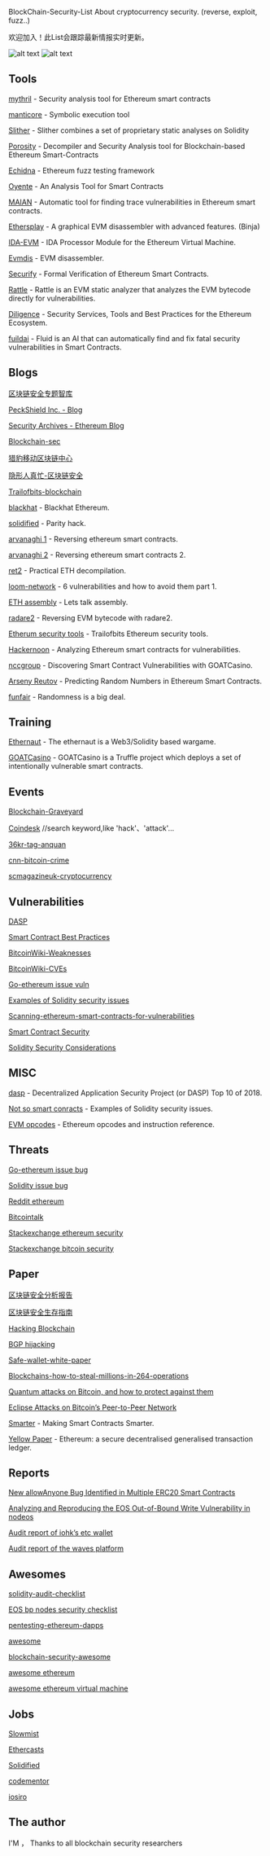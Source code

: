 BlockChain-Security-List
About cryptocurrency security. (reverse, exploit, fuzz..)

欢迎加入！此List会跟踪最新情报实时更新。

![alt text](https://www.slowmist.com/eth214_res/img/logo.png) ![alt text](https://avatars3.githubusercontent.com/u/25600994?s=400&u=5e75ba9b340d3148fd9b75ac6da7df7f1b47c4d7&v=4)

## Tools

[mythril](https://github.com/ConsenSys/mythril) - Security analysis tool for Ethereum smart contracts 

[manticore](https://github.com/trailofbits/manticore) - Symbolic execution tool

[Slither](https://trailofbits.wufoo.com/forms/m1qfujq31qyj9ee/) - Slither combines a set of proprietary static analyses on Solidity

[Porosity](https://github.com/comaeio/porosity) - Decompiler and Security Analysis tool for Blockchain-based Ethereum Smart-Contracts

[Echidna](https://github.com/trailofbits/echidna) - Ethereum fuzz testing framework 

[Oyente](https://github.com/melonproject/oyente) - An Analysis Tool for Smart Contracts

[MAIAN](https://github.com/MAIAN-tool/MAIAN) - Automatic tool for finding trace vulnerabilities in Ethereum smart contracts.

[Ethersplay](https://github.com/trailofbits/ethersplay) - A graphical EVM disassembler with advanced features. (Binja)

[IDA-EVM](https://github.com/trailofbits/ida-evm) - IDA Processor Module for the Ethereum Virtual Machine.

[Evmdis](https://github.com/arachnid/evmdis) - EVM disassembler.

[Securify](https://securify.ch/) - Formal Verification of Ethereum Smart Contracts.

[Rattle](https://trailofbits.wufoo.com/forms/m1qfujq31qyj9ee/) - Rattle is an EVM static analyzer that analyzes the EVM bytecode directly for vulnerabilities.

[Diligence](https://consensys.net/diligence/) - Security Services, Tools and Best Practices for the Ethereum Ecosystem.

[fuildai](https://fluidai.co/) - Fluid is an AI that can automatically find and fix fatal security vulnerabilities in Smart Contracts.

## Blogs
[区块链安全专题智库](https://bcsec.org/)

[PeckShield Inc. - Blog](https://www.peckshield.com/blog.html)

[Security Archives - Ethereum Blog](https://blog.ethereum.org/category/security/)

[Blockchain-sec](https://blockchain-sec.com/)

[猎豹移动区块链中心](https://www.cmcmbc.com/zh-cn/blog/)

[隐形人真忙-区块链安全](https://blog.csdn.net/u011721501/article/category/7483965)

[Trailofbits-blockchain](https://blog.trailofbits.com/category/blockchain/)

[blackhat](https://cansecwest.com/slides/2018/Blackhat%20Ethereum%20-%20Ryan%20Stortz%20and%20Jay%20Little,%20Trail%20of%20Bits,%20Inc.pdf) - Blackhat Ethereum.

[solidified](https://medium.com/solidified/parity-hack-how-it-happened-and-its-aftermath-9bffb2105c0) - Parity hack.

[arvanaghi 1](https://arvanaghi.com/blog/reversing-ethereum-smart-contracts/) - Reversing ethereum smart contracts.

[arvanaghi 2](https://arvanaghi.com/blog/reversing-ethereum-smart-contracts-pt2/) - Reversing ethereum smart contracts 2.

[ret2](https://blog.ret2.io/2018/05/16/practical-eth-decompilation/) - Practical ETH decompilation.

[loom-network](https://medium.com/loom-network/how-to-secure-your-smart-contracts-6-solidity-vulnerabilities-and-how-to-avoid-them-part-1-c33048d4d17d) - 6 vulnerabilities and how to avoid them part 1.

[ETH assembly](https://medium.com/@xJonathan/reverse-engineering-ethereum-smart-contract-lets-talk-assembly-10c38b8e3c2) - Lets talk assembly.

[radare2](https://blog.positive.com/reversing-evm-bytecode-with-radare2-ab77247e5e53) - Reversing EVM bytecode with radare2.

[Etherum security tools](https://blog.trailofbits.com/2018/03/23/use-our-suite-of-ethereum-security-tools/) - Trailofbits Ethereum security tools.

[Hackernoon](https://hackernoon.com/scanning-ethereum-smart-contracts-for-vulnerabilities-b5caefd995df) - Analyzing Ethereum smart contracts for vulnerabilities.

[nccgroup](https://www.nccgroup.trust/us/our-research/discovering-smart-contract-vulnerabilities-with-goatcasino/?style=Cyber+Security) - Discovering Smart Contract Vulnerabilities with GOATCasino.

[Arseny Reutov](https://blog.positive.com/predicting-random-numbers-in-ethereum-smart-contracts-e5358c6b8620) - Predicting Random Numbers in Ethereum Smart Contracts.

[funfair](https://funfair.io/randomness-is-a-big-deal/) - Randomness is a big deal.

## Training

[Ethernaut](https://ethernaut.zeppelin.solutions/level/0x6545df87f57d21cb096a0bfcc53a70464d062512) - The ethernaut is a Web3/Solidity based wargame.

[GOATCasino](https://github.com/nccgroup/GOATCasino) - GOATCasino is a Truffle project which deploys a set of intentionally vulnerable smart contracts.

## Events

[Blockchain-Graveyard](https://magoo.github.io/Blockchain-Graveyard/)

[Coindesk](https://www.coindesk.com/?s=) //search keyword,like 'hack'、'attack'...

[36kr-tag-anquan](https://36kr.com/tags/anquan)

[cnn-bitcoin-crime](https://www.ccn.com/bitcoin-crime/)

[scmagazineuk-cryptocurrency](https://www.scmagazineuk.com/cryptocurrency/topic/48080/)

## Vulnerabilities

[DASP](http://www.dasp.co/)

[Smart Contract Best Practices](https://github.com/ConsenSys/smart-contract-best-practices)

[BitcoinWiki-Weaknesses](https://en.bitcoin.it/wiki/Weaknesses)

[BitcoinWiki-CVEs](https://en.bitcoin.it/wiki/Common_Vulnerabilities_and_Exposures)

[Go-ethereum issue vuln](https://github.com/ethereum/go-ethereum/issues?utf8=%E2%9C%93&q=label%3Avuln)

[Examples of Solidity security issues ](https://github.com/trailofbits/not-so-smart-contracts)

[Scanning-ethereum-smart-contracts-for-vulnerabilities](https://hackernoon.com/scanning-ethereum-smart-contracts-for-vulnerabilities-b5caefd995df)

[Smart Contract Security](https://blog.ethereum.org/2016/06/10/smart-contract-security/)

[Solidity Security Considerations](http://solidity.readthedocs.io/en/latest/security-considerations.html)

## MISC

[dasp](http://dasp.co/) - Decentralized Application Security Project (or DASP) Top 10 of 2018.

[Not so smart conracts](https://github.com/trailofbits/not-so-smart-contracts) - Examples of Solidity security issues.

[EVM opcodes](https://github.com/trailofbits/evm-opcodes) - Ethereum opcodes and instruction reference.

## Threats

[Go-ethereum issue bug](https://github.com/ethereum/go-ethereum/issues?q=is%3Aopen+is%3Aissue+label%3Abug)

[Solidity issue bug](https://github.com/ethereum/solidity/issues?utf8=%E2%9C%93&q=label%3Abug+)

[Reddit ethereum](https://www.reddit.com/r/ethereum/)

[Bitcointalk](https://bitcointalk.org/index.php?board=6.0)

[Stackexchange ethereum security](https://ethereum.stackexchange.com/questions/tagged/security)

[Stackexchange bitcoin security](https://bitcoin.stackexchange.com/questions/tagged/security)

## Paper

[区块链安全分析报告](https://bcsec.org/blockchainsecurity_v1.pdf)

[区块链安全生存指南](https://chaitin.cn/cn/download/blockchain_security_guide_20180507.pdf)

[Hacking Blockchain](https://www.rsaconference.com/writable/presentations/file_upload/fon4-t11_hacking_blockchain.pdf)

[BGP hijacking](https://en.wikipedia.org/wiki/BGP_hijacking)

[Safe-wallet-white-paper](https://www.cmcmbc.com/zh-cn/blog/research/2018-04-18/79.html)

[Blockchains-how-to-steal-millions-in-264-operations](https://research.kudelskisecurity.com/2018/01/16/blockchains-how-to-steal-millions-in-264-operations/)

[Quantum attacks on Bitcoin, and how to protect against them](https://arxiv.org/pdf/1710.10377.pdf)

[Eclipse Attacks on Bitcoin’s Peer-to-Peer Network](http://cs-people.bu.edu/heilman/eclipse/)

[Smarter](https://eprint.iacr.org/2016/633.pdf) - Making Smart Contracts Smarter.

[Yellow Paper](https://ethereum.github.io/yellowpaper/paper.pdf) - Ethereum: a secure decentralised generalised transaction ledger. 

## Reports

[New allowAnyone Bug Identified in Multiple ERC20 Smart Contracts](https://peckshield.com/2018/05/29/eosOOB/)

[Analyzing and Reproducing the EOS Out-of-Bound Write Vulnerability in nodeos](https://peckshield.com/2018/05/29/eosOOB/)

[Audit report of iohk’s etc wallet](https://research.kudelskisecurity.com/2018/01/26/audit-report-of-iohks-etc-wallet/)

[Audit report of the waves platform](https://research.kudelskisecurity.com/2017/10/10/audit-report-of-the-waves-platform/)

## Awesomes

[solidity-audit-checklist](https://github.com/miguelmota/solidity-audit-checklist)

[EOS bp nodes security checklist](https://github.com/slowmist/eos-bp-nodes-security-checklist)

[pentesting-ethereum-dapps](https://arvanaghi.com/blog/pentesting-ethereum-dapps/)

[awesome](https://github.com/sindresorhus/awesome)

[blockchain-security-awesome](https://github.com/0xMrcat/blockchain-security-awesome)

[awesome ethereum](https://github.com/btomashvili/awesome-ethereum)

[awesome ethereum virtual  machine](https://github.com/pirapira/awesome-ethereum-virtual-machine)

## Jobs
[Slowmist](https://www.slowmist.com/)

[Ethercasts](https://jobs.ethercasts.com/)

[Solidified](https://solidified.io/)

[codementor](https://www.codementor.io/solidity-developers)

[iosiro](https://www.iosiro.com/)

## The author
I'M ，
Thanks to all blockchain security researchers

